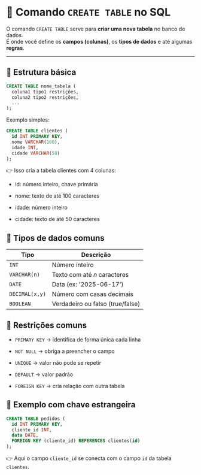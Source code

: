 # 🧱 Comando `CREATE TABLE` no SQL

O comando `CREATE TABLE` serve para **criar uma nova tabela** no banco de dados.  
É onde você define os **campos (colunas)**, os **tipos de dados** e até algumas **regras**.

---

## 🧱 Estrutura básica

```sql
CREATE TABLE nome_tabela (
  coluna1 tipo1 restrições,
  coluna2 tipo2 restrições,
  ...
);
```
Exemplo simples:
```sql
CREATE TABLE clientes (
  id INT PRIMARY KEY,
  nome VARCHAR(100),
  idade INT,
  cidade VARCHAR(50)
);
```
👉 Isso cria a tabela clientes com 4 colunas:

- id: número inteiro, chave primária

- nome: texto de até 100 caracteres

- idade: número inteiro

- cidade: texto de até 50 caracteres

## 🧠 Tipos de dados comuns
| Tipo           | Descrição                        |
| -------------- | -------------------------------- |
| `INT`          | Número inteiro                   |
| `VARCHAR(n)`   | Texto com até *n* caracteres     |
| `DATE`         | Data (ex: '2025-06-17')          |
| `DECIMAL(x,y)` | Número com casas decimais        |
| `BOOLEAN`      | Verdadeiro ou falso (true/false) |

## 🔐 Restrições comuns
- `PRIMARY KEY` → identifica de forma única cada linha

- `NOT NULL` → obriga a preencher o campo

- `UNIQUE` → valor não pode se repetir

- `DEFAULT` → valor padrão

- `FOREIGN KEY` → cria relação com outra tabela

## 🧩 Exemplo com chave estrangeira
```sql
CREATE TABLE pedidos (
  id INT PRIMARY KEY,
  cliente_id INT,
  data DATE,
  FOREIGN KEY (cliente_id) REFERENCES clientes(id)
);
```
👉 Aqui o campo `cliente_id` se conecta com o campo `id` da tabela `clientes`.
